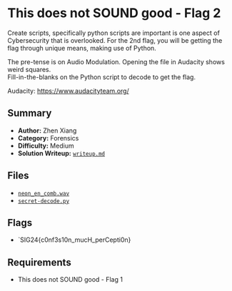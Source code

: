 # This does not SOUND good - Flag 2

Create scripts, specifically python scripts are important is one aspect of Cybersecurity that is overlooked. For the 2nd flag, you will be getting the flag through unique means, making use of Python.

The pre-tense is on Audio Modulation. Opening the file in Audacity shows weird squares. \
Fill-in-the-blanks on the Python script to decode to get the flag.

Audacity: https://www.audacityteam.org/

## Summary
- **Author:** Zhen Xiang
- **Category:** Forensics
- **Difficulty:** Medium
- **Solution Writeup:** [`writeup.md`](./soln/writeup.md)

## Files
- [`neon_en_comb.wav`](./dist/neon_en_comb.wav)
- [`secret-decode.py`](./dist/secret-decode.py)

## Flags
- `SIG24{c0nf3s10n_mucH_perCepti0n}

## Requirements
- This does not SOUND good - Flag 1
